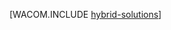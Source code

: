<properties linkid="dev-net-fundamentals-hybrid-solutions" urlDisplayName="Hybrid Solutions" pageTitle="Azure 服务总线 - Azure fundamentals" metaKeywords="Azure hybrid applications, Azure on-premises applications, Azure Service Bus, Azure Service Bus basics" description="An introduction to different ways you can use the 服务总线 to connect Azure applications to other software." metaCanonical="" services="service-bus" documentationCenter=".NET" title="" authors="" solutions="" manager="" editor="" />
<tags ms.service="service-bus"
    ms.date="02/11/2015"
    wacn.date=""
    />

[WACOM.INCLUDE [hybrid-solutions](../includes/hybrid-solutions.md)]

  [hybrid-solutions]: ../includes/hybrid-solutions.md
